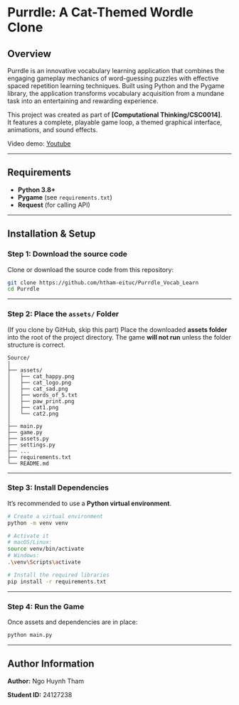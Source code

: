 # Purrdle: A Cat-Themed Wordle Clone

## Overview

Purrdle is an innovative vocabulary learning application that combines the engaging gameplay mechanics of word-guessing puzzles with effective spaced repetition learning techniques. Built using Python and the Pygame library, the application transforms vocabulary acquisition from a mundane task into an entertaining and rewarding experience.

This project was created as part of **[Computational Thinking/CSC0014]**.  
It features a complete, playable game loop, a themed graphical interface, animations, and sound effects.

Video demo: [Youtube](https://youtu.be/_b8yhJW1820)

---
## Requirements

- **Python 3.8+**  
- **Pygame** (see `requirements.txt`)
- **Request** (for calling API)

---

## Installation & Setup

### Step 1: Download the source code

Clone or download the source code from this repository:

```bash
git clone https://github.com/htham-eituc/Purrdle_Vocab_Learn
cd Purrdle
```

---

### Step 2: Place the `assets/` Folder

(If you clone by GitHub, skip this part) 
Place the downloaded **assets folder** into the root of the project directory. 
The game **will not run** unless the folder structure is correct.

```
Source/
│
├── assets/
│   ├── cat_happy.png
│   ├── cat_logo.png
│   ├── cat_sad.png
│   ├── words_of_5.txt 
│   ├── paw_print.png
│   ├── cat1.png
│   └── cat2.png
│
├── main.py
├── game.py
├── assets.py
├── settings.py
├── ...
├── requirements.txt
└── README.md
```

---

### Step 3: Install Dependencies

It’s recommended to use a **Python virtual environment**.

```bash
# Create a virtual environment
python -m venv venv

# Activate it
# macOS/Linux:
source venv/bin/activate
# Windows:
.\venv\Scripts\activate

# Install the required libraries
pip install -r requirements.txt
```

---

### Step 4: Run the Game

Once assets and dependencies are in place:

```bash
python main.py
```

---

## Author Information

**Author:** Ngo Huynh Tham 

**Student ID:** 24127238

